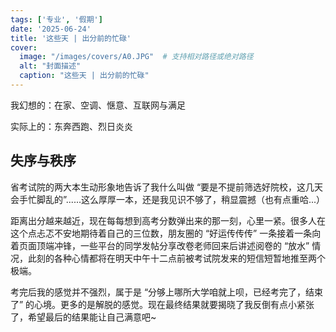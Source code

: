 ```yaml
---
tags: ['专业', '假期']
date: '2025-06-24'
title: '这些天 | 出分前的忙碌'
cover:
  image: "/images/covers/A0.JPG"  # 支持相对路径或绝对路径
  alt: "封面描述"
  caption: "这些天 | 出分前的忙碌"
---
```


我幻想的：在家、空调、惬意、互联网与满足

实际上的：东奔西跑、烈日炎炎

## 失序与秩序

省考试院的两大本生动形象地告诉了我什么叫做 “要是不提前筛选好院校，这几天会手忙脚乱的”......这么厚厚一本，还是我见识不够了，稍显震撼（也有点重哈...）

距离出分越来越近，现在每每想到高考分数弹出来的那一刻，心里一紧。很多人在这个点忐忑不安地期待着自己的三位数，朋友圈的 “好运传传传” 一条接着一条向着页面顶端冲锋，一些平台的同学发帖分享改卷老师回来后讲述阅卷的 “放水” 情况，此刻的各种心情都将在明天中午十二点前被考试院发来的短信短暂地推至两个极端。

考完后我的感觉并不强烈，属于是 “分够上哪所大学咱就上呗，已经考完了，结束了” 的心境。更多的是解脱的感觉。现在最终结果就要揭晓了我反倒有点小紧张了，希望最后的结果能让自己满意吧~





